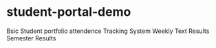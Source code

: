 # student-portal-demo
Bsic Student portfolio
attendence Tracking System
Weekly Text Results
Semester Results
